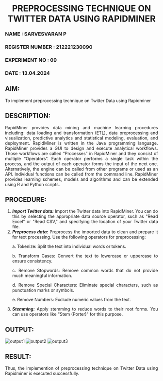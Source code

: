 <H1 ALIGN=CENTER> PREPROCESSING TECHNIQUE ON TWITTER DATA USING RAPIDMINER </H1>
<H3> NAME : SARVESVARAN P </H3>
<H3> REGISTER NUMBER : 212221230090 </H3>
<H3>EXPERIMENT NO : 09 </H3>
<H3>DATE  : 13.04.2024 </H3>

## AIM:
To implement preprocessing technique on Twitter Data using Rapidminer
## DESCRIPTION: 
<div align = "justify">
RapidMiner provides data mining and machine learning procedures including: data loading and transformation (ETL), data preprocessing and visualization, 
predictive analytics and statistical modeling, evaluation, and deployment. RapidMiner is written in the Java programming language. 
RapidMiner provides a GUI to design and execute analytical workflows. Those workflows are called “Processes” in RapidMiner and they consist of multiple “Operators”. 
Each operator performs a single task within the process, and the output of each operator forms the input of the next one. Alternatively, the engine can be called from 
other programs or used as an API. Individual functions can be called from the command line. 
RapidMiner provides learning schemes, models and algorithms and can be extended using R and Python scripts.

## PROCEDURE:
1) ***Import Twitter data:*** Import the Twitter data into RapidMiner. You can do this by selecting the appropriate
data source operator, such as "Read Excel" or "Read CSV," and specifying the location of your Twitter data
file.
2) ***Preprocess data:*** Preprocess the imported data to clean and prepare it for text processing. Use the following
operators for preprocessing:
    <p>a. Tokenize: Split the text into individual words or tokens.
    <p>b. Transform Cases: Convert the text to lowercase or uppercase to ensure consistency.
    <p>c. Remove Stopwords: Remove common words that do not provide much meaningful information.
    <p>d. Remove Special Characters: Eliminate special characters, such as punctuation marks or symbols.
    <p>e. Remove Numbers: Exclude numeric values from the text.
3) ***Stemming:*** Apply stemming to reduce words to their root forms. You can use operators like "Stem (Porter)"
for this purpose.


## OUTPUT:

![output1](https://github.com/Shrruthilaya-Gangadaran/WDM_EXP9/assets/93427705/f6dcdea3-d0f8-4608-8dc3-a91dfc102586)
![output2](https://github.com/Shrruthilaya-Gangadaran/WDM_EXP9/assets/93427705/ffb04e76-3ac3-4320-9c01-f7455929a03e)
![output3](https://github.com/Shrruthilaya-Gangadaran/WDM_EXP9/assets/93427705/57703734-101c-447b-a676-4ed2daa57315)

## RESULT:
Thus, the implemention of preprocessing technique on Twitter Data using Rapidminer is executed successfully.
